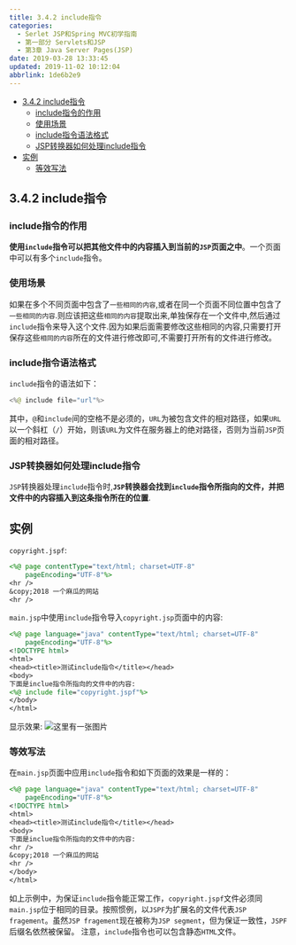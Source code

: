 ```yaml
---
title: 3.4.2 include指令
categories: 
  - Serlet JSP和Spring MVC初学指南
  - 第一部分 Servlets和JSP
  - 第3章 Java Server Pages(JSP)
date: 2019-03-28 13:33:45
updated: 2019-11-02 10:12:04
abbrlink: 1de6b2e9
---
```

<div id='my_toc'>

- [3.4.2 include指令](/JavaReadingNotes/1de6b2e9/#3-4-2-include指令)
    - [include指令的作用](/JavaReadingNotes/1de6b2e9/#include指令的作用)
    - [使用场景](/JavaReadingNotes/1de6b2e9/#使用场景)
    - [include指令语法格式](/JavaReadingNotes/1de6b2e9/#include指令语法格式)
    - [JSP转换器如何处理include指令](/JavaReadingNotes/1de6b2e9/#JSP转换器如何处理include指令)
- [实例](/JavaReadingNotes/1de6b2e9/#实例)
    - [等效写法](/JavaReadingNotes/1de6b2e9/#等效写法)

</div>
<!--more-->
<script>if (navigator.platform.toLowerCase() == 'win32'){document.getElementById('my_toc').style.display = 'none';}</script>

<!--end-->
## 3.4.2 include指令 ##
### include指令的作用 ###
**使用`include`指令可以把其他文件中的内容插入到当前的`JSP`页面之中**。一个页面中可以有多个`include`指令。
### 使用场景 ###
如果在多个不同页面中包含了`一些相同的内容`,或者在同一个页面不同位置中包含了`一些相同的内容`.则应该把这些`相同的内容`提取出来,单独保存在一个文件中,然后通过`include`指令来导入这个文件.因为如果后面需要修改这些相同的内容,只需要打开保存这些`相同的内容`所在的文件进行修改即可,不需要打开所有的文件进行修改。
### include指令语法格式 ###
`include`指令的语法如下：
```java
<%@ include file="url"%>
```
其中，`@`和`include`间的空格不是必须的，`URL`为被包含文件的相对路径，如果`URL`以一个斜杠（`/`）开始，则该`URL`为文件在服务器上的绝对路径，否则为当前`JSP`页面的相对路径。
### JSP转换器如何处理include指令 ###
`JSP`转换器处理`include`指令时,**`JSP`转换器会找到`include`指令所指向的文件，并把文件中的内容插入到这条指令所在的位置**.
## 实例 ##
`copyright.jspf`:
```jsp
<%@ page contentType="text/html; charset=UTF-8"
    pageEncoding="UTF-8"%>
<hr />
&copy;2018 一个麻瓜的网站
<hr />
```
`main.jsp`中使用`include`指令导入`copyright.jsp`页面中的内容:
```jsp
<%@ page language="java" contentType="text/html; charset=UTF-8"
    pageEncoding="UTF-8"%>
<!DOCTYPE html>
<html>
<head><title>测试include指令</title></head>
<body>
下面是inclue指令所指向的文件中的内容:
<%@ include file="copyright.jspf"%>
</body>
</html>
```
显示效果:
![这里有一张图片](https://image-1257720033.cos.ap-shanghai.myqcloud.com/blog/readbooknote/ServlerJSPAndSpring%20MVCChuXueZhiNan/Chapter3/4.png)
### 等效写法 ###
在`main.jsp`页面中应用`include`指令和如下页面的效果是一样的：
```jsp
<%@ page language="java" contentType="text/html; charset=UTF-8"
    pageEncoding="UTF-8"%>
<!DOCTYPE html>
<html>
<head><title>测试include指令</title></head>
<body>
下面是inclue指令所指向的文件中的内容:
<hr />
&copy;2018 一个麻瓜的网站
<hr />
</body>
</html>
```
如上示例中，为保证`include`指令能正常工作，`copyright.jspf`文件必须同`main.jsp`位于相同的目录。按照惯例，以`JSPF`为扩展名的文件代表`JSP fragement`。虽然`JSP fragement`现在被称为`JSP segment`，但为保证一致性，`JSPF`后缀名依然被保留。
注意，`include`指令也可以包含静态`HTML`文件。
